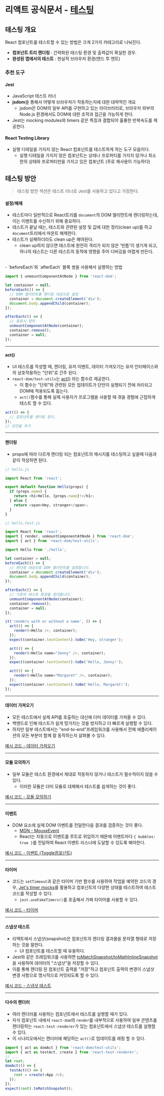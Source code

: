 # 리액트 공식문서 - [테스팅](https://ko.legacy.reactjs.org/docs/testing.html)

## 테스팅 개요

React 컴포넌트를 테스트할 수 있는 방법은 크게 2가지 카테고리로 나눠진다.

- **컴포넌트 트리 렌더링** : 간략화된 테스팅 환경 및 출력값이 확실한 경우.
- **완성된 앱에서의 테스트** : 현실적 브라우저 환경(엔드 투 엔트)

### 추천 도구

#### Jest

- JavaScript 테스트 러너
- **jsdom**을 통해서 어떻게 브라우저가 작동하는지에 대한 대략적인 개요
  - jsdom은 DOM의 일부 API를 구현하고 있는 라이브러리로, 브라우저 외부의 Node.js 환경에서도 DOM에 대한 조작과 접근을 가능하게 한다.
- Jest는 mocking modules와 timers 같은 특징과 결합되어 훌륭한 반복속도를 제공한다.

#### React Testing Library

- 실행 디테일을 가지지 않는 React 컴포넌트를 테스트하게 하는 도구 모음이다.
  - 실행 디테일을 가지지 않은 컴포넌트는 상태나 프로퍼티를 가지지 않거나 최소한의 상태와 프로퍼티만을 가지고 있은 컴포넌트 (주로 재사용이 가능하다)

## 테스팅 방안

> 테스팅 방안 섹션은 테스트 러너로 Jest를 사용하고 있다고 가정한다.

#### 설정/해제

- 테스트마다 일반적으로 React트리를 `document`의 DOM 엘리먼트에 렌더링하는데, 이는 이벤트를 수신하기 위해 중요하다.
- 테스트가 끝날 때는, 테스트와 관련된 설정 및 값에 대한 정리(clean up)를 하고 `document`트리에서 마운트 해제한다.
- 테스트가 실패하더라도 clean up은 해야된다.
  - clean up하지 않으면 테스트에 완전히 격리가 되지 않은 '빈틈'이 생기게 되고, 하나의 테스트는 다른 테스트의 동작에 영향을 주어 디버깅을 어렵게 만든다.

<br />
- `beforeEach`와 `afterEach` 블록 쌍을 사용해서 실행하는 방법

```js
import { unmountComponentAtNode } from 'react-dom';

let container = null;
beforeEach(() => {
  // DOM 엘리먼트를 렌더링 대상으로 설정
  container = document.createElement('div');
  document.body.appendChild(container);
});

afterEach(() => {
  // 종료시 정리
  unmountComponentAtNode(container);
  container.remove();
  container = null;
});
```

---

#### act()

- UI 테스트를 작성할 때, 렌더링, 유저 이벤트, 데이터 가져오기는 유저 인터페이스와의 상호작용하는 "단위"로 간주 된다.
- `react-dom/test-utils`는 [act()](https://ko.legacy.reactjs.org/docs/test-utils.html#act) 라는 함수르 제공한다.
  - 이 함수는 "단위"와 관련된 모든 업데이트가 단언이 실행되기 전에 처리되고 DOM에 적용되도록 돕는다.
  - `act()`함수를 통해 실제 사용자가 프로그램을 사용할 때 겪을 경험에 근접하게 테스트 할 수 있다.

```js
act(() => {
  // 컴포넌트를 렌더링 한다.
});
// 단언을 추가
```

---

#### 렌더링

- props에 따라 다르게 렌더링 되는 컴포넌트의 메시지를 테스팅하고 싶을때 다음과 같이 작성하면 된다.

```js
// hello.js

import React from 'react';

export default function Hello(props) {
  if (props.name) {
    return <h1>Hello, {props.name}!</h1>;
  } else {
    return <span>Hey, stranger</span>;
  }
}
```

```js
// hello.test.js

import React from 'react';
import { render, unmountComponentAtNode } from 'react-dom';
import { act } from 'react-dom/test-utils';

import Hello from './hello';

let container = null;
beforeEach(() => {
  // 렌더링 대상으로 DOM 엘리먼트를 설정합니다.
  container = document.createElement('div');
  document.body.appendChild(container);
});

afterEach(() => {
  // 기존의 테스트 환경을 정리합니다.
  unmountComponentAtNode(container);
  container.remove();
  container = null;
});

it('renders with or without a name', () => {
  act(() => {
    render(<Hello />, container);
  });
  expect(container.textContent).toBe('Hey, stranger');

  act(() => {
    render(<Hello name="Jenny" />, container);
  });
  expect(container.textContent).toBe('Hello, Jenny!');

  act(() => {
    render(<Hello name="Margaret" />, container);
  });
  expect(container.textContent).toBe('Hello, Margaret!');
});
```

---

#### 데이터 가져오기

- 모든 테스트에서 실제 API를 호출하는 대신에 더미 데이터를 가져올 수 있다.
- 백엔드로 인해 테스트가 쉽게 망가지는 것을 방지하고 더 빠르게 실행할 수 있다.
- 하지만 일부 테스트에서는 "end-to-end"프레임워크를 사용해서 전체 애플리케이션의 모든 부분이 함께 잘 동작하는지 살펴볼 수 있다.

[예시 코드 - 데이터 가져오기](https://ko.legacy.reactjs.org/docs/testing-recipes.html#data-fetching)

---

#### 모듈 모의하기

- 일부 모듈은 테스트 환경에서 제대로 작동하지 않거나 테스트가 필수적이지 않을 수 있다.
  - 이러한 모듈은 더미 모듈로 대체해서 테스트를 쉽게하는 것이 좋다.

[예시 코드 - 모듈 모의하기](https://ko.legacy.reactjs.org/docs/testing-recipes.html#mocking-modules)

---

#### 이벤트

- DOM 요소에 실제 DOM 이벤트를 전달한다음 결과를 검증하는 것이 좋다.
  - [MDN - MouseEvent](https://developer.mozilla.org/en-US/docs/Web/API/MouseEvent)
  - React는 자동으로 이벤트를 루트로 위임하기 때문에 이벤트마다 `{ bubbles: true }`를 전달하여 React 이벤트 리스너에 도달할 수 있도록 해야한다.

[예시 코드 - 이벤트 (Toggle컴포넌트)](https://ko.legacy.reactjs.org/docs/testing-recipes.html#events)

---

#### 타이머

- 코드는 `setTimeout`과 같은 타이머 기반 함수를 사용하여 작업을 예약한 코드의 경우, [Jet's timer mocks](https://jestjs.io/docs/timer-mocks)를 활용하고 컴포넌트의 다양한 상태를 테스트하여 테스트 코드를 작성할 수 있다.
  - `jest.useFakeTimers()`를 호출해서 가짜 타이머를 사용할 수 있다.

[예시 코드 - 타이머](https://ko.legacy.reactjs.org/docs/testing-recipes.html#timers)

---

#### 스냅샷 테스트

- 리액트에서 스냅샷(snapshot)은 컴포넌트의 렌더링 결과물을 문자열 형태로 저장하는 것을 말한다.
  - UI 컴포넌트를 테스트할 때 유용하다.
- Jest와 같은 프레임워크를 사용하면 [toMatchSnapshot/toMathInlineSnapshot](https://jestjs.io/docs/snapshot-testing)을 사용하여 데이터의 "스냅샷"을 저장할 수 있다.
- 이를 통해 렌더링 된 컴포넌트 출력을 "저장"하고 컴포넌트 출력의 변경이 스냅샷 변경 사항으로 명시적으로 커밋되도록 할 수 있다.

[예시 코드 - 스냅샷 테스트](https://ko.legacy.reactjs.org/docs/testing-recipes.html#snapshot-testing)

---

#### 다수의 렌더러

- 여러 렌더러를 사용하는 컴포넌트에서 테스트를 실행할 때가 있다.
- 자식 컴포넌트 내에서 `react-dom`의 `render`를 내부적으로 사용하여 일부 콘텐츠를 렌더링하는 `react-test-renderer`가 있는 컴포넌트에서 스냅샷 테스트를 실행할 수 있다.
- 이 시나리오에서는 렌더러에 해당하는 `act()`로 업데이트를 래핑 할 수 있다.

```js
import { act as domAct } from 'react-dom/test-utils';
import { act as testAct, create } from 'react-test-renderer';
// ...
let root;
domAct(() => {
  testAct(() => {
    root = create(<App />);
  });
});
expect(root).toMatchSnapshot();
```
